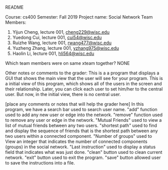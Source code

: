 README

Course: cs400
Semester: Fall 2019
Project name: Social Network
Team Members:
1. Yijun Cheng, lecture 001, cheng229@wisc.edu
2. Yuedong Cui, lecture 001, cui54@wisc.edu
3. Ruizhe Wang, lecture 001, rwang477@wisc.edu
4. Yuzheng Zhang, lecture 001, yzhang975@wisc.edu
5. Haolin Li, lecture 001, hli564@wisc.edu
 

Which team members were on same xteam together?
NONE


Other notes or comments to the grader:
This is a a program that displays a GUI that shows the main view that the user
will see for your program.  This is a initial view of this program, which shows
all of the users in the screen and their relationship. Later, you can click each
user to set him/her to the central user. But now, in the initial view, there is
no central user.

[place any comments or notes that will help the grader here]
In this program, we have a search bar used to search user name. "add" function 
used to add any new user or edge into the network. "remove" function used to 
remove any user or edge in the network. "Mutual Friends" used to view a list of 
mutual friends between any two users. "shortest path" used to find and display
the sequence of friends that is the shortest path between any two users within 
a connected component. "Number of groups" used to View an integer that indicates
the number of connected components (groups) in the social network. 
"Last instruction" used to display a status field that indicates what was just
done. "clean" button used to clean current network. "exit" button used to exit
the program. "save" button allowed user to save the instructions into a file.
